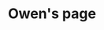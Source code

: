 ---
layout: frontend-template-documentation
sectionKey: Frontend templates
eleventyNavigation:
  parent: Frontend templates
title: Owen's page
description: Description of frontend template.
examples:
  0:
    pageTitle: All ministers and senior officials on GOV.UK
    pageURL: https://www.gov.uk/government/people
  1:
    pageTitle: Not human
    pageURL: https://nikin.design
  2:
    pageTitle: hello Kuba
    pageURL: https://gov.uk
---